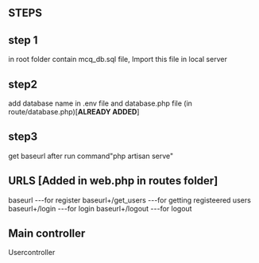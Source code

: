 ## STEPS

## step 1
in root folder contain mcq_db.sql file, Import this file in local server
## step2
add database name in .env file and database.php file (in route/database.php)[**ALREADY ADDED**]
## step3
get baseurl after run command"php artisan serve"

## URLS [Added in web.php in routes folder]
baseurl              ---for register
baseurl+/get_users   ---for getting registeered users
baseurl+/login       ---for login
baseurl+/logout      ---for logout

## Main controller 
Usercontroller